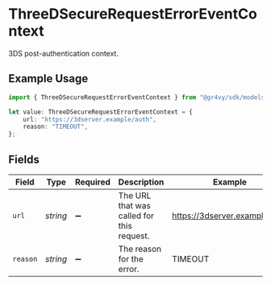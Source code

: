 # ThreeDSecureRequestErrorEventContext

3DS post-authentication context.

## Example Usage

```typescript
import { ThreeDSecureRequestErrorEventContext } from "@gr4vy/sdk/models/components";

let value: ThreeDSecureRequestErrorEventContext = {
    url: "https://3dserver.example/auth",
    reason: "TIMEOUT",
};
```

## Fields

| Field                                     | Type                                      | Required                                  | Description                               | Example                                   |
| ----------------------------------------- | ----------------------------------------- | ----------------------------------------- | ----------------------------------------- | ----------------------------------------- |
| `url`                                     | *string*                                  | :heavy_minus_sign:                        | The URL that was called for this request. | https://3dserver.example/auth             |
| `reason`                                  | *string*                                  | :heavy_minus_sign:                        | The reason for the error.                 | TIMEOUT                                   |